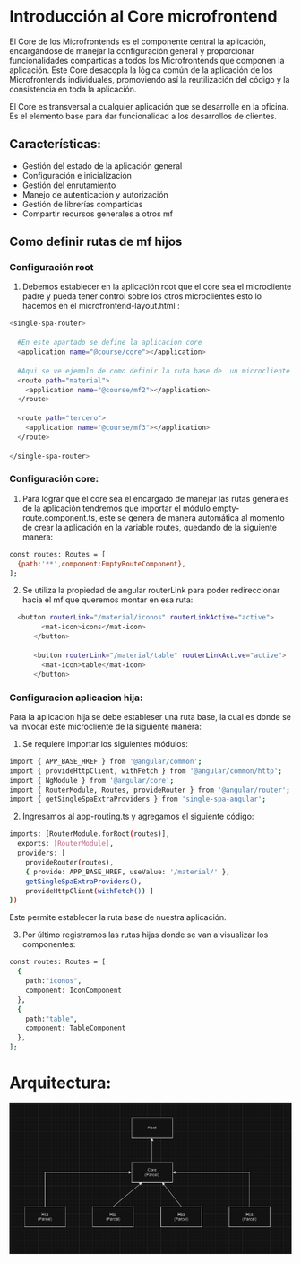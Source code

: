 # Introducción al Core microfrontend

El Core de los Microfrontends es el componente central la aplicación, encargándose de manejar la configuración general y proporcionar funcionalidades compartidas a todos los Microfrontends que componen la aplicación. Este Core desacopla la lógica común de la aplicación de los Microfrontends individuales, promoviendo así la reutilización del código y la consistencia en toda la aplicación.

El Core es transversal a cualquier aplicación que se desarrolle en la oficina. Es el elemento base para dar funcionalidad a los desarrollos de clientes. 

## Características:

<ul>
<li>Gestión del estado de la aplicación general</li>
<li>Configuración e inicialización</li>
<li>Gestión del enrutamiento</li>
<li>Manejo de autenticación y autorización</li>
<li>Gestión de librerías compartidas</li>
<li>Compartir recursos generales a otros mf</li>
</ul>

## Como definir rutas de mf hijos

### Configuración root

1. Debemos establecer en la aplicación root que el core sea el microcliente padre y pueda tener control sobre los otros microclientes esto lo hacemos en el microfrontend-layout.html :

```bash
<single-spa-router>

  #En este apartado se define la aplicacion core
  <application name="@course/core"></application>

  #Aqui se ve ejemplo de como definir la ruta base de  un microcliente parcel hijo 
  <route path="material">
    <application name="@course/mf2"></application>
  </route>

  <route path="tercero">
    <application name="@course/mf3"></application>
  </route>

</single-spa-router>
```

### Configuración core:

1. Para lograr que el core sea el encargado de manejar las rutas generales de la aplicación tendremos que importar el módulo empty-route.component.ts, este se genera de manera automática al momento de crear la aplicación en la variable routes, quedando de la siguiente manera: 

```bash
const routes: Routes = [
  {path:'**',component:EmptyRouteComponent},
];
```

2. Se utiliza la propiedad de angular routerLink para poder redireccionar hacia el mf que queremos montar en esa ruta:

```bash
  <button routerLink="/material/iconos" routerLinkActive="active">
        <mat-icon>icons</mat-icon>
      </button>

      <button routerLink="/material/table" routerLinkActive="active">
        <mat-icon>table</mat-icon>
      </button>

```
### Configuracion aplicacion hija:

Para la aplicacion hija se debe estableser una ruta base, la cual es donde se va invocar este microcliente de la siguiente manera:

1. Se requiere importar los siguientes módulos:

```bash
import { APP_BASE_HREF } from '@angular/common';
import { provideHttpClient, withFetch } from '@angular/common/http';
import { NgModule } from '@angular/core';
import { RouterModule, Routes, provideRouter } from '@angular/router';
import { getSingleSpaExtraProviders } from 'single-spa-angular';
```


2. Ingresamos al app-routing.ts y agregamos el siguiente código:

```bash
imports: [RouterModule.forRoot(routes)],
  exports: [RouterModule],
  providers: [ 
    provideRouter(routes),
    { provide: APP_BASE_HREF, useValue: '/material/' },
    getSingleSpaExtraProviders(),
    provideHttpClient(withFetch()) ]
})
```
Este permite establecer la ruta base de nuestra aplicación.

3. Por último registramos las rutas hijas donde se van a visualizar los componentes:

```bash
const routes: Routes = [
  {
    path:"iconos", 
    component: IconComponent
  },
  {
    path:"table", 
    component: TableComponent
  },
];
```

# Arquitectura:

![alt text](img/image.png)












